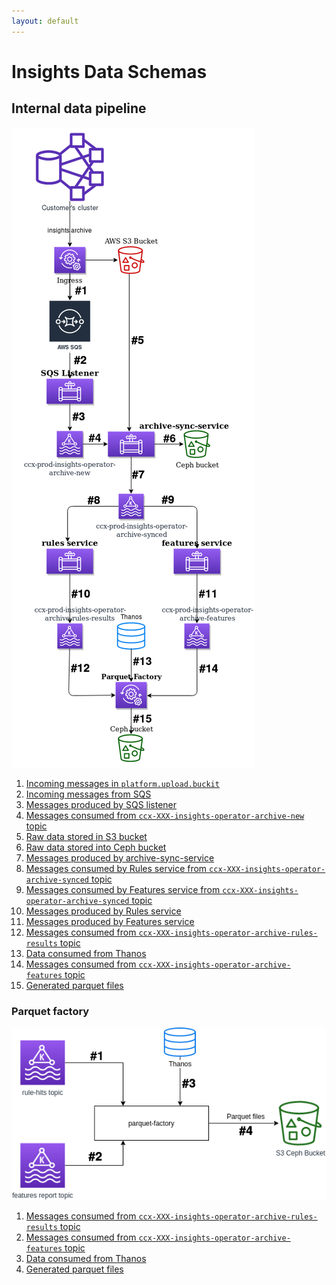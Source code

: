 ```yaml
---
layout: default
---
```

# Insights Data Schemas

## Internal data pipeline

<img src="images/internal-data-pipeline-architecture.png" alt="Internal data pipeline" usemap="#internal-pipeline">

1. [Incoming messages in `platform.upload.buckit`](platform_upload_buckit_messages.md)
1. [Incoming messages from SQS](incoming_sqs_messages.md)
1. [Messages produced by SQS listener](sqs_listener_messages.md)
1. [Messages consumed from `ccx-XXX-insights-operator-archive-new` topic](insights_operator_archive_new.md)
1. [Raw data stored in S3 bucket](raw_data_S3_bucket.md)
1. [Raw data stored into Ceph bucket](raw_data_Ceph_bucket.md)
1. [Messages produced by archive-sync-service](archive_sync_service_messages.md)
1. [Messages consumed by Rules service from `ccx-XXX-insights-operator-archive-synced` topic](insights_operator_archive_synced.md)
1. [Messages consumed by Features service from `ccx-XXX-insights-operator-archive-synced` topic](insights_operator_archive_synced.md)
1. [Messages produced by Rules service](rules_service_messages.md)
1. [Messages produced by Features service](features_service_messages.md)
1. [Messages consumed from `ccx-XXX-insights-operator-archive-rules-results` topic](parquet_rules_results.md)
1. [Data consumed from Thanos](parquet_thanos.md)
1. [Messages consumed from `ccx-XXX-insights-operator-archive-features` topic](parquet_features.md)
1. [Generated parquet files](parquet_output.md)

### Parquet factory

<img src="images/parquet-factory.png" alt="Parquet factory" usemap="#parquet-factory">
<map name="parquet-factory">
    <area shape="rect" coords="130, 34, 170, 64"   title="Messages consumed from ccx-XXX-insights-operator-archive-rules-results topic" alt="Messages consumed from ccx-XXX-insights-operator-archive-rules-results topic" href="parquet_rules_results.html">
    <area shape="rect" coords="130, 212, 170, 242" title="Messages consumed from ccx-XXX-insights-operator-archive-features topic" alt="Messages consumed from ccx-XXX-insights-operator-archive-features topic" href="parquet_features.html">
    <area shape="rect" coords="295, 83, 335, 114"  title="Data consumed from Thanos" alt="Data consumed from Thanos" href="parquet_thanos.html">
    <area shape="rect" coords="389, 165, 429, 195" title="Generated parquet files" alt="Generated parquet files" href="parquet_output.html">
</map>

1. [Messages consumed from `ccx-XXX-insights-operator-archive-rules-results` topic](parquet_rules_results.md)
1. [Messages consumed from `ccx-XXX-insights-operator-archive-features` topic](parquet_features.md)
1. [Data consumed from Thanos](parquet_thanos.md)
1. [Generated parquet files](parquet_output.md)
